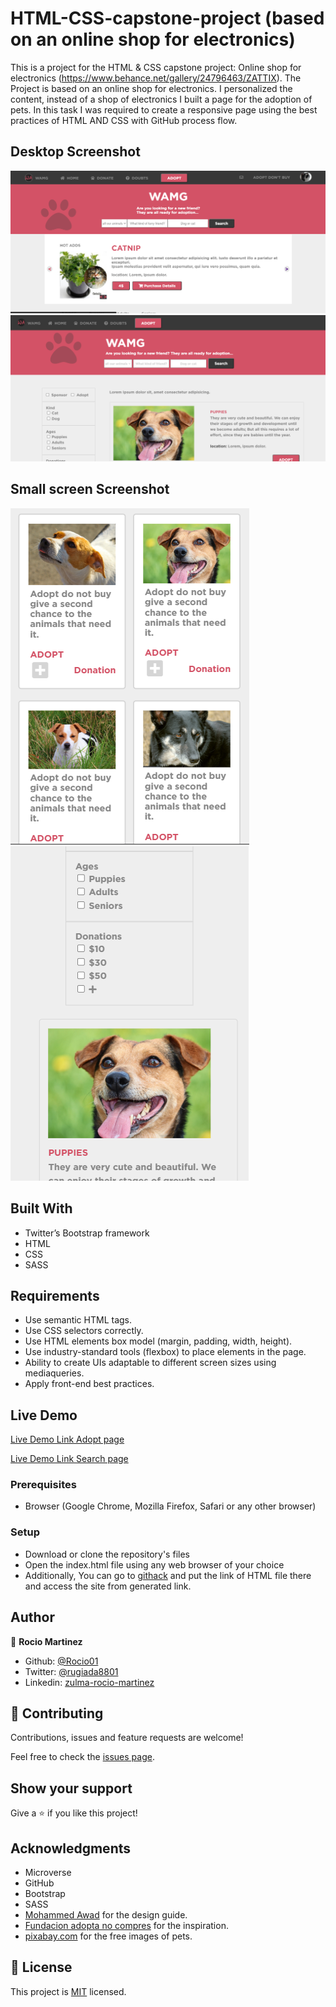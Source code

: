 # HTML-CSS-capstone-project (based on an online shop for electronics)

> 
This is a project for the HTML & CSS capstone project: Online shop for electronics (https://www.behance.net/gallery/24796463/ZATTIX).
The Project is based on an online shop for electronics. I personalized the content, instead of a shop of electronics I built a page for the adoption of pets.
In this task I was required to create a responsive page using the best practices of HTML AND CSS with GitHub process flow.

## Desktop Screenshot

![screenshot Adopt-page](app_screenshot.png)
![screenshot Search-page](app_screenshot1.PNG)

## Small screen Screenshot

![screenshot Adopt-page](app_screenshot3.PNG)
![screenshot Search-page](app_screenshot4.PNG)

## Built With

- Twitter’s Bootstrap framework
- HTML
- CSS
- SASS

## Requirements
- Use semantic HTML tags.
- Use CSS selectors correctly.
- Use HTML elements box model (margin, padding, width, height).
- Use industry-standard tools (flexbox) to place elements in the page.
- Ability to create UIs adaptable to different screen sizes using mediaqueries.
- Apply front-end best practices.

## Live Demo

[Live Demo Link Adopt page](https://raw.githack.com/Rocio01/HTML-CSS-capstone-project/feature-branch/index.html) 

[Live Demo Link Search page](https://raw.githack.com/Rocio01/HTML-CSS-capstone-project/feature-branch/search.html)



### Prerequisites

- Browser (Google Chrome, Mozilla Firefox, Safari or any other browser)

### Setup

- Download or clone the repository's files
- Open the index.html file using any web browser of your choice
- Additionally, You can go to [githack](https://raw.githack.com) and put the link of HTML file there and access the site from generated link.

## Author

👤 **Rocio Martinez**

- Github: [@Rocio01](https://github.com/Rocio01)
- Twitter: [@rugiada8801](https://twitter.com/rugiada8801)
- Linkedin: [zulma-rocio-martinez](https://www.linkedin.com/in/zulma-rocio-martinez)


## 🤝 Contributing

Contributions, issues and feature requests are welcome!

Feel free to check the [issues page](https://github.com/Rocio01/HTML-CSS-capstone-project/issues).

## Show your support

Give a ⭐️ if you like this project!

## Acknowledgments

- Microverse
- GitHub
- Bootstrap
- SASS
- [Mohammed Awad](https://www.behance.net/M_Awad) for the design guide.
- [Fundacion adopta no compres](https://www.adoptanocompres.org/web/) for the inspiration.
- [pixabay.com](https://pixabay.com/) for the free images of pets.

## 📝 License

This project is [MIT](lic.url) licensed.
